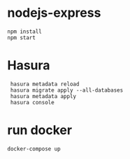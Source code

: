 # nodejs-express

```
npm install
npm start

```

# Hasura 
```
 hasura metadata reload
 hasura migrate apply --all-databases
 hasura metadata apply
 hasura console
``` 

# run docker
```
docker-compose up
```